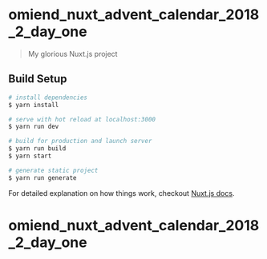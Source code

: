 # omiend_nuxt_advent_calendar_2018_2_day_one

> My glorious Nuxt.js project

## Build Setup

``` bash
# install dependencies
$ yarn install

# serve with hot reload at localhost:3000
$ yarn run dev

# build for production and launch server
$ yarn run build
$ yarn start

# generate static project
$ yarn run generate
```

For detailed explanation on how things work, checkout [Nuxt.js docs](https://nuxtjs.org).
# omiend_nuxt_advent_calendar_2018_2_day_one
